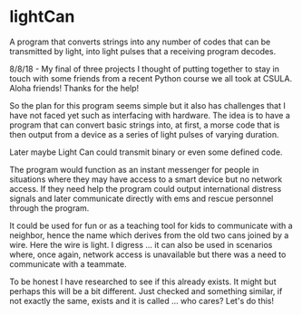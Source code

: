 # lightCan
A program that converts strings into any number of codes that can be transmitted by light, into light pulses that a receiving program decodes.

8/8/18 - My final of three projects I thought of putting together to stay in touch with some friends from
a recent Python course we all took at CSULA. Aloha friends! Thanks for the help!

So the plan for this program seems simple but it also has challenges that I have not faced yet such as
interfacing with hardware. The idea is to have a program that can convert basic strings into, at first,
a morse code that is then output from a device as a series of light pulses of varying duration.

Later maybe Light Can could transmit binary or even some defined code. 

The program would function as an instant messenger for people in situations where they may have access to
a smart device but no network access. If they need help the program could output international distress 
signals and later communicate directly with ems and rescue personnel through the program.

It could be used for fun or as a teaching tool for kids to communicate with a neighbor, hence the name
which derives from the old two cans joined by a wire. Here the wire is light. I digress ... it can also
be used in scenarios where, once again, network access is unavailable but there was a need to communicate with
a teammate.

To be honest I have researched to see if this already exists. It might but perhaps this will be a bit different. 
Just checked and something similar, if not exactly the same, exists and it is called ... who cares? Let's do this!
